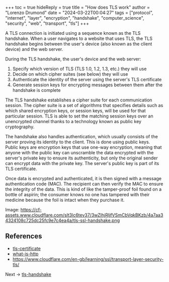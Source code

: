 +++
toc = true
hideReply = true
title = "How does TLS work"
author = "Lorenzo Drumond"
date = "2024-03-22T00:04:27"
tags = ["protocol",  "internet",  "layer",  "encryption",  "handshake",  "computer_science",  "security",  "web",  "transport",  "tls"]
+++


A TLS connection is initiated using a sequence known as the TLS handshake. When a user navigates to a website that uses TLS, the TLS handshake begins between the user's device (also known as the client device) and the web server.

During the TLS handshake, the user's device and the web server:

1. Specify which version of TLS (TLS 1.0, 1.2, 1.3, etc.) they will use
2. Decide on which cipher suites (see below) they will use
3. Authenticate the identity of the server using the server's TLS certificate
4. Generate session keys for encrypting messages between them after the handshake is complete

The TLS handshake establishes a cipher suite for each communication session. The cipher suite is a set of algorithms that specifies details such as which shared encryption keys, or session keys, will be used for that particular session. TLS is able to set the matching session keys over an unencrypted channel thanks to a technology known as public key cryptography.

The handshake also handles authentication, which usually consists of the server proving its identity to the client. This is done using public keys. Public keys are encryption keys that use one-way encryption, meaning that anyone with the public key can unscramble the data encrypted with the server's private key to ensure its authenticity, but only the original sender can encrypt data with the private key. The server's public key is part of its TLS certificate.

Once data is encrypted and authenticated, it is then signed with a message authentication code (MAC). The recipient can then verify the MAC to ensure the integrity of the data. This is kind of like the tamper-proof foil found on a bottle of aspirin; the consumer knows no one has tampered with their medicine because the foil is intact when they purchase it.

Image: https://cf-assets.www.cloudflare.com/slt3lc6tev37/3wZIhjRIjfVSmCbVqkBKzb/4a7aa34324108c725dc25fc9e7c4ea4a/tls-ssl-handshake.png

## References
- [tls-certificate](/wiki/tls-certificate/)
- [what-is-http](/wiki/what-is-http/)
- https://www.cloudflare.com/en-gb/learning/ssl/transport-layer-security-tls/

Next -> [tls-handshake](/wiki/tls-handshake/)
